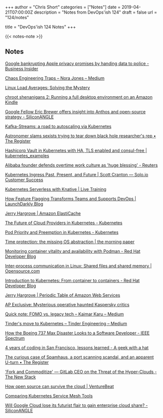 +++
author = "Chris Short"
categories = ["Notes"]
date = 2019-04-21T07:00:00Z
description = "Notes from DevOps'ish 124"
draft = false
url = "124/notes"

title = "DevOps'ish 124 Notes"
+++

{{< notes-note >}}

## Notes

[Google bankrupting Apple privacy promises by handing data to police - Business Insider](https://www.businessinsider.com/google-bankrupting-apple-privacy-promises-by-handing-data-to-police-2019-4)

[Chaos Engineering Traps – Nora Jones – Medium](https://medium.com/@njones_18523/chaos-engineering-traps-e3486c526059)

[Linux Load Averages: Solving the Mystery](http://www.brendangregg.com/blog/2017-08-08/linux-load-averages.html)

[chroot shenanigans 2: Running a full desktop environment on an Amazon Kindle](https://neonsea.uk/blog/2019/04/14/chroot-shenanigans-2.html)

[Google Fellow Eric Brewer offers insight into Anthos and open-source strategy - SiliconANGLE](https://siliconangle.com/2019/04/12/google-fellow-offers-insight-into-anthos-future-strategy-with-open-source-googlenext19/)

[Kafka-Streams: a road to autoscaling via Kubernetes](https://medium.com/xebia-france/kafka-streams-a-road-to-autoscaling-via-kubernetes-417f2597439)

[Astronomer slams sexists trying to tear down black hole researcher's rep • The Register](https://www.theregister.co.uk/2019/04/12/astronomer_schools_sexists/)

[Hashicorp Vault in Kubernetes with HA, TLS enabled and consul-free | kubernetes_examples](https://lucascollino.github.io/kubernetes_examples/vault/)

[Alibaba founder defends overtime work culture as 'huge blessing' - Reuters](https://www.reuters.com/article/us-china-tech-labour-idUSKCN1RO1BC)

[Kubernetes Ingress Past, Present, and Future | Scott Cranton — Solo.io Customer Success](https://scott.cranton.com/ingress_and_beyond.html)

[Kubernetes Serverless with Knative | Live Training](https://learning.oreilly.com/live-training/courses/kubernetes-serverless-with-knative/0636920258827/)

[How Feature Flagging Transforms Teams and Supports DevOps | LaunchDarkly Blog](https://launchdarkly.com/blog/how-feature-flagging-transforms-teams-and-supports-devops/)

[Jerry Hargrove | Amazon ElastiCache](https://www.awsgeek.com/posts/Amazon-ElastiCache_WA/)

[The Future of Cloud Providers in Kubernetes - Kubernetes](https://kubernetes.io/blog/2019/04/17/the-future-of-cloud-providers-in-kubernetes/)

[Pod Priority and Preemption in Kubernetes - Kubernetes](https://kubernetes.io/blog/2019/04/16/pod-priority-and-preemption-in-kubernetes/)

[Time protection: the missing OS abstraction | the morning paper](https://blog.acolyer.org/2019/04/15/time-protection-the-missing-os-abstraction/)

[Monitoring container vitality and availability with Podman - Red Hat Developer Blog](https://developers.redhat.com/blog/2019/04/18/monitoring-container-vitality-and-availability-with-podman/)

[Inter-process communication in Linux: Shared files and shared memory | Opensource.com](https://opensource.com/article/19/4/interprocess-communication-linux-storage)

[Introduction to Kubernetes: From container to containers - Red Hat Developer Blog](https://developers.redhat.com/blog/2019/04/16/introduction-to-kubernetes-from-container-to-containers/)

[Jerry Hargrove | Periodic Table of Amazon Web Services](https://www.awsgeek.com/pages/AWS-Periodic-Table.html)

[AP Exclusive: Mysterious operative haunted Kaspersky critics](https://apnews.com/a3144f4ef5ab4588af7aba789e9892ed)

[Quick note: FOMO vs. legacy tech – Kaimar Karu – Medium](https://medium.com/@kaimarkaru/quick-note-fomo-vs-legacy-tech-18a993e6948e)

[Tinder's move to Kubernetes – Tinder Engineering – Medium](https://medium.com/@tinder.engineering/tinders-move-to-kubernetes-cda2a6372f44)

[How the Boeing 737 Max Disaster Looks to a Software Developer - IEEE Spectrum](https://spectrum.ieee.org/aerospace/aviation/how-the-boeing-737-max-disaster-looks-to-a-software-developer)

[4 years of coding in San Francisco, lessons learned - A geek with a hat](https://swizec.com/blog/4-years-of-coding-in-san-francisco-lessons-learned/swizec/9026)

[The curious case of Spamhaus, a port scanning scandal, and an apparent U-turn • The Register](https://www.theregister.co.uk/2019/04/16/spamhaus_port_scans/)

['Fork and Commoditize' — GitLab CEO on the Threat of the Hyper-Clouds - The New Stack](https://thenewstack.io/fork-and-commoditize-gitlab-ceo-critiques-the-new-open-source-approach-by-amazon-web-services/)

[How open source can survive the cloud | VentureBeat](https://venturebeat.com/2019/04/14/how-open-source-can-survive-the-cloud/)

[Comparing Kubernetes Service Mesh Tools](https://caylent.com/comparing-kubernetes-service-mesh-tools/)

[Will Google Cloud lose its futurist flair to gain enterprise cloud share? - SiliconANGLE](https://siliconangle.com/2019/04/10/will-google-cloud-lose-futurist-flare-gain-enterprise-cloud-share-googlenext19/)
